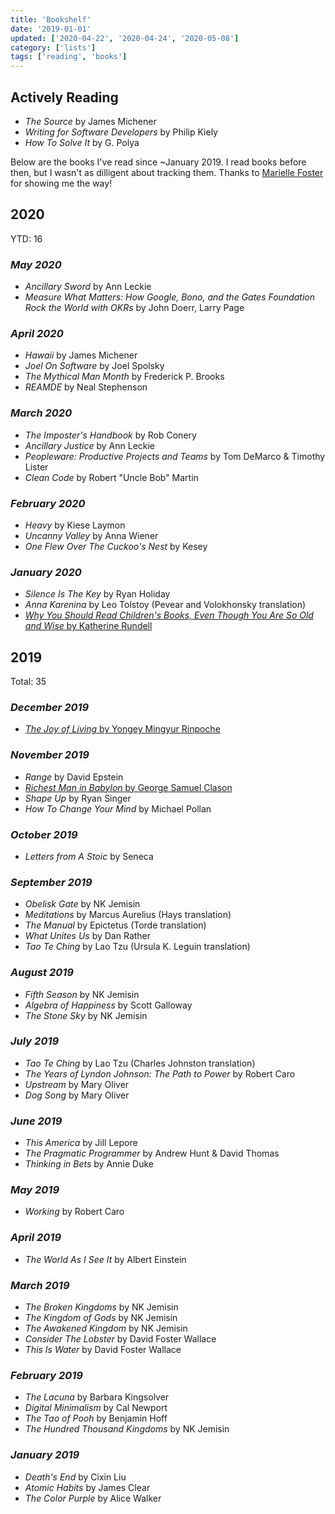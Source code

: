 ```yaml
---
title: 'Bookshelf'
date: '2019-01-01'
updated: ['2020-04-22', '2020-04-24', '2020-05-08']
category: ['lists']
tags: ['reading', 'books']
---
```


## Actively Reading

-   _The Source_ by James Michener
-   _Writing for Software Developers_ by Philip Kiely
-   _How To Solve It_ by G. Polya

Below are the books I've read since ~January 2019. I read books before then, but I wasn't as dilligent about tracking them. Thanks to [Marielle Foster](https://github.com/mariellefoster/marf-books) for showing me the way!

## 2020

YTD: 16

### _May 2020_

-   _Ancillary Sword_ by Ann Leckie
-   _Measure What Matters: How Google, Bono, and the Gates Foundation Rock the World with OKRs_ by John Doerr, Larry Page

### _April 2020_

-   _Hawaii_ by James Michener
-   _Joel On Software_ by Joel Spolsky
-   _The Mythical Man Month_ by Frederick P. Brooks
-   _REAMDE_ by Neal Stephenson

### _March 2020_

-   _The Imposter's Handbook_ by Rob Conery
-   _Ancillary Justice_ by Ann Leckie
-   _Peopleware: Productive Projects and Teams_ by Tom DeMarco & Timothy Lister
-   _Clean Code_ by Robert "Uncle Bob" Martin

### _February 2020_

-   _Heavy_ by Kiese Laymon
-   _Uncanny Valley_ by Anna Wiener
-   _One Flew Over The Cuckoo's Nest_ by Kesey

### _January 2020_

-   _Silence Is The Key_ by Ryan Holiday
-   _Anna Karenina_ by Leo Tolstoy (Pevear and Volokhonsky translation)
-   [_Why You Should Read Children's Books, Even Though You Are So Old and Wise_ by Katherine Rundell](../../../books/why-you-should-read-childrens-books)

## 2019

Total: 35

### _December 2019_

-   [_The Joy of Living_ by Yongey Mingyur Rinpoche](../../../books/joy-of-living)

### _November 2019_

-   _Range_ by David Epstein
-   [_Richest Man in Babylon_ by George Samuel Clason](../../../books/richest-man-in-babylon)
-   _Shape Up_ by Ryan Singer
-   _How To Change Your Mind_ by Michael Pollan

### _October 2019_

-   _Letters from A Stoic_ by Seneca

### _September 2019_

-   _Obelisk Gate_ by NK Jemisin
-   _Meditations_ by Marcus Aurelius (Hays translation)
-   _The Manual_ by Epictetus (Torde translation)
-   _What Unites Us_ by Dan Rather
-   _Tao Te Ching_ by Lao Tzu (Ursula K. Leguin translation)

### _August 2019_

-   _Fifth Season_ by NK Jemisin
-   _Algebra of Happiness_ by Scott Galloway
-   _The Stone Sky_ by NK Jemisin

### _July 2019_

-   _Tao Te Ching_ by Lao Tzu (Charles Johnston translation)
-   _The Years of Lyndon Johnson: The Path to Power_ by Robert Caro
-   _Upstream_ by Mary Oliver
-   _Dog Song_ by Mary Oliver

### _June 2019_

-   _This America_ by Jill Lepore
-   _The Pragmatic Programmer_ by Andrew Hunt & David Thomas
-   _Thinking in Bets_ by Annie Duke

### _May 2019_

-   _Working_ by Robert Caro

### _April 2019_

-   _The World As I See It_ by Albert Einstein

### _March 2019_

-   _The Broken Kingdoms_ by NK Jemisin
-   _The Kingdom of Gods_ by NK Jemisin
-   _The Awakened Kingdom_ by NK Jemisin
-   _Consider The Lobster_ by David Foster Wallace
-   _This Is Water_ by David Foster Wallace

### _February 2019_

-   _The Lacuna_ by Barbara Kingsolver
-   _Digital Minimalism_ by Cal Newport
-   _The Tao of Pooh_ by Benjamin Hoff
-   _The Hundred Thousand Kingdoms_ by NK Jemisin

### _January 2019_

-   _Death's End_ by Cixin Liu
-   _Atomic Habits_ by James Clear
-   _The Color Purple_ by Alice Walker
